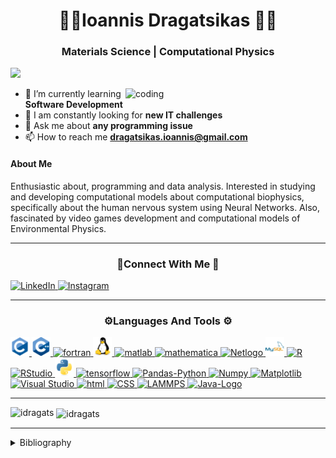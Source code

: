 <h1 align="center"> 👨‍💻Ioannis Dragatsikas 👨‍💻 </h1>
<h3 align="center"> Materials Science | Computational Physics</h3>

![](https://komarev.com/ghpvc/?username=idragats&color=blue)

<img align="right" width="320"  src="https://media2.giphy.com/media/v1.Y2lkPTc5MGI3NjExOGE4ZDRjMGE5M2NhZDZhYTgzMThiNTlhOTZkZmY1MWZiZTI1YzAwOCZjdD1n/qgQUggAC3Pfv687qPC/giphy.gif" alt="coding"> 

- 🌱 I’m currently learning **Software Development**  
- 👯 I am constantly looking for **new IT challenges**
- 💬 Ask me about **any programming issue**
- 📫 How to reach me **dragatsikas.ioannis@gmail.com**

<h4 align="left">About Me</h4>
<p>Enthusiastic about, programming and data analysis. Interested in studying and developing computational models about computational biophysics, specifically about the human nervous system using Neural Networks. 
Also, fascinated by video games development and  computational models of Environmental Physics.</p>


<hr>

<h3 align="center"> 📠Connect With Me 📠</h3>

<p align="left">
<a href="https://linkedin.com/in/ioannis-dragatsikas" target="_blank" rel="noreferrer"> <img width="30" height="30"  src="https://raw.githubusercontent.com/rahuldkjain/github-profile-readme-generator/master/src/images/icons/Social/linked-in-alt.svg" alt="LinkedIn" > </a>
<a href="https://www.instagram.com/_ioannis_d_/" target="_blank" rel="noreferrer"> <img  width="30" height="30"  src="https://upload.wikimedia.org/wikipedia/commons/a/a5/Instagram_icon.png" alt="Instagram" > </a>

</p>
<hr>

<h3 align="center">⚙️Languages And Tools ⚙️</h3> 
<p align="left"> 
<a href="https://www.cprogramming.com/" target="_blank" rel="noreferrer"> <img width="30" height="30" src="https://raw.githubusercontent.com/devicons/devicon/master/icons/c/c-original.svg" alt="c" >                                      </a>    
<a href="https://www.w3schools.com/cpp/" target="_blank" rel="noreferrer"> <img width="30" height="30" src="https://raw.githubusercontent.com/devicons/devicon/master/icons/cplusplus/cplusplus-original.svg" alt="cplusplus" >             </a>    
<a href="https://fortran-lang.org/en/" target="_blank" rel="noreferrer"> <img width="30" height="30" src="https://upload.wikimedia.org/wikipedia/commons/b/b8/Fortran_logo.svg" alt="fortran" >                                             </a>   
<a href="https://www.linux.org/" target="_blank" rel="noreferrer"> <img width="30" height="30" src="https://raw.githubusercontent.com/devicons/devicon/master/icons/linux/linux-original.svg" alt="linux" >                                 </a>    
<a href="https://www.mathworks.com/" target="_blank" rel="noreferrer"> <img width="30" height="30" src="https://upload.wikimedia.org/wikipedia/commons/2/21/Matlab_Logo.png" alt="matlab" >                                                 </a>    
<a href="https://www.wolfram.com/mathematica/" target="_blank" rel="noreferrer"> <img width="30" height="30" src="http://www.wolfram.com/common/framework/img/spikey.en.png" alt="mathematica" >                                            </a>    
<a href="https://ccl.northwestern.edu/netlogo/" target="_blank" rel="noreferrer"> <img width="30" height="30" src="http://netlogoweb.org/assets/images/desktopicon.png" alt="Netlogo" >                                                     </a>    
<a href="https://www.mysql.com/" target="_blank" rel="noreferrer"> <img width="30" height="30" src="https://raw.githubusercontent.com/devicons/devicon/master/icons/mysql/mysql-original-wordmark.svg" alt="mysql" >                        </a>   
<a href="https://www.r-project.org/" target="_blank" rel="noreferrer"> <img width="30" height="30" src="https://user-images.githubusercontent.com/33158051/103333492-1d992100-4a3c-11eb-8cd4-e83cb2c44895.png" alt="R" >                    </a>    
<a href="https://support--rstudio-com.netlify.app/" target="_blank" rel="noreferrer"> <img width="30" height="30" src="https://user-images.githubusercontent.com/4233458/29749526-6e7cc994-8b2e-11e7-8c6c-dc1fe28e6ad6.png" alt="RStudio" > </a>   
<a href="https://www.python.org" target="_blank" rel="noreferrer"> <img width="30" height="30" src="https://raw.githubusercontent.com/devicons/devicon/master/icons/python/python-original.svg" alt="python" >                              </a>    
<a href="https://www.tensorflow.org" target="_blank" rel="noreferrer"> <img width="30" height="30" src="https://www.vectorlogo.zone/logos/tensorflow/tensorflow-icon.svg" alt="tensorflow" >                                                </a>    
<a href="https://pandas.pydata.org/" target=" _blank" rel="noreferrer"> <img width="30" height="30" src="https://pandas.pydata.org/static/img/pandas_mark.svg" alt="Pandas-Python" >                                                        </a>   
<a href="https://numpy.org/" target=" _blank" rel="noreferrer"> <img width="30" height="30" src="https://numpy.org/images/logo.svg" alt="Numpy" >                                                                                           </a>    
<a href="https://matplotlib.org/" target="_blank" rel="noreferrer"> <img width="30" height="30" src="https://upload.wikimedia.org/wikipedia/commons/8/84/Matplotlib_icon.svg" alt="Matplotlib" >                                            </a>    
<a href="https://visualstudio.microsoft.com/" target="_blank" rel="noreferrer"> <img width="30" height="30" src="https://visualstudio.microsoft.com/wp-content/uploads/2021/10/Product-Icon.svg" alt="Visual Studio" >                      </a>    
<a href="https://www.w3schools.com/html/default.asp" target="_blank" rel="noreferrer"> <img width="30" height="30" src="https://cdn.jsdelivr.net/gh/devicons/devicon/icons/html5/html5-plain.svg" alt="html" >                              </a>    
<a href="https://www.w3.org/Style/CSS/" target="_blank" rel="noreferrer"> <img width="30" height="30" src="https://cdn.jsdelivr.net/gh/devicons/devicon/icons/css3/css3-plain.svg" alt="CSS" >                                              </a>  
<a href="https://www.lammps.org/#gsc.tab=0" target="_blank" rel="noreferrer"> <img width="103" height="30" src="https://www.lammps.org/movies/logo.gif" alt="LAMMPS" >                                                                      </a>
<a href="https://www.java.com/en/" target="_blank" rel="noreferrer"> <img width="50" height="50" src="https://raw.githubusercontent.com/jmnote/z-icons/master/svg/java.svg" alt="Java-Logo" >                                               </a>  
</p>           
<hr>
           
<p><img align="left" src="https://github-readme-stats.vercel.app/api/top-langs?username=idragats&show_icons=true&locale=en&layout=compact" alt="idragats" ></p>

<p>&nbsp;<img align="center" src="https://github-readme-stats.vercel.app/api?username=idragats&show_icons=true&locale=en" alt="idragats" ></p>
           
<hr>

<details>
   <summary>Bibliography</summary>
       source of the gif image <a href="https://giphy.com/" target="_blank" rel="noreferrer"> www.giphy.com </a>.
</details>         

           